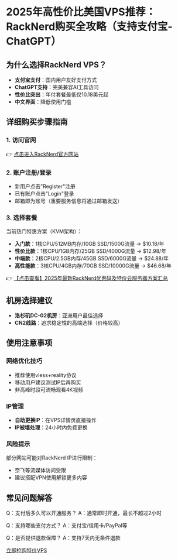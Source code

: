 # 2025年高性价比美国VPS推荐：RackNerd购买全攻略（支持支付宝-ChatGPT）

## 为什么选择RackNerd VPS？
- **支付宝支付**：国内用户友好支付方式
- **ChatGPT支持**：完美兼容AI工具访问
- **性价比突出**：年付套餐最低仅10.18美元起
- **中文界面**：降低使用门槛

## 详细购买步骤指南

### 1. 访问官网
👉 [点击进入RackNerd官方网站](https://bit.ly/Rack_Nerd)

### 2. 账户注册/登录
- 新用户点击"Register"注册
- 已有账户点击"Login"登录
- 邮箱即为账号（重要服务信息将通过邮箱发送）

### 3. 选择套餐
当前热门特惠方案（KVM架构）：
- **入门款**：1核CPU/512MB内存/10GB SSD/1500G流量 → $10.18/年
- **性价比款**：1核CPU/1GB内存/25GB SSD/4000G流量 → $12.98/年
- **中端款**：2核CPU/2.5GB内存/45GB SSD/6000G流量 → $24.88/年
- **高性能款**：3核CPU/4GB内存/70GB SSD/10000G流量 → $46.68/年

👉 [【点击查看】2025年最新RackNerd优惠码及特价云服务器方案汇总](https://bit.ly/Rack_Nerd)

## 机房选择建议
- **洛杉矶DC-02机房**：亚洲用户最佳选择
- **CN2线路**：追求稳定性的高端选择（价格较高）

## 使用注意事项

### 网络优化技巧
- 推荐使用vless+reality协议
- 移动用户建议测试IP后再购买
- 非高峰时段可流畅观看4K视频

### IP管理
- **自助更换IP**：在VPS详情页直接操作
- **IP被墙处理**：24小时内免费更换

### 风险提示
部分网站可能对RackNerd IP进行限制：
- 奈飞等流媒体访问受限
- 建议搭配VPN使用解锁更多内容

## 常见问题解答
Q：支付后多久可以开通服务？
A：通常即时开通，最长不超过2小时

Q：支持哪些支付方式？
A：支付宝/信用卡/PayPal等

Q：是否提供退款保障？
A：支持7天内无条件退款

[立即抢购特价VPS](https://bit.ly/Rack_Nerd)